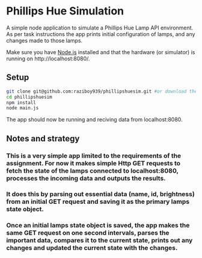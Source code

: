 # Phillips Hue Simulation 

A simple node application to simulate a Phillips Hue Lamp API environment.  
As per task instructions the app prints initial configuration of lamps, and any changes made to those lamps.





Make sure you have [Node.js](http://nodejs.org/) installed and that the hardware (or simulator) is 
running on http://localhost:8080/.




## Setup



```sh
git clone git@github.com:raziboy939/phillipshuesim.git #or download the zip file and extract contents.
cd phillipshuesim
npm install
node main.js
```

The app should now be running and reciving data from localhost:8080.

## Notes and strategy

 ### This is a very simple app limited to the requirements of the assignment.  For now it makes simple Http GET requests to fetch the state of the lamps connected to localhost:8080, processes the incoming data and outputs the results.
 
 ### It does this by parsing out essential data (name, id, brightness) from an initial GET request and saving it as the primary lamps state object.  
 
 ### Once an initial lamps state object is saved, the app makes the same GET request on one second intervals, parses the important data, compares it to the current state, prints out any changes and updated the current state with the changes.
 
 


